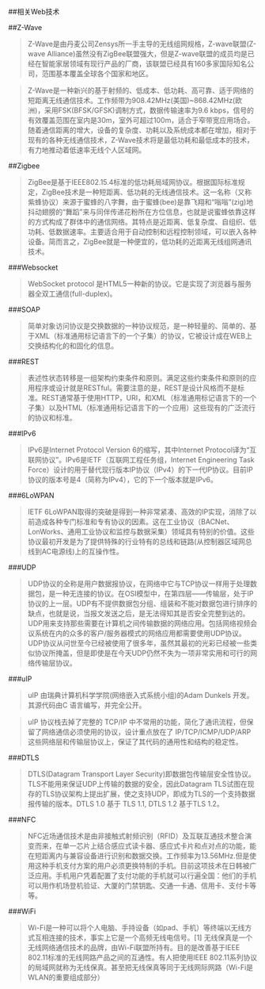 ##相关Web技术

##Z-Wave

> Z-Wave是由丹麦公司Zensys所一手主导的无线组网规格，Z-wave联盟(Z-wave Alliance)虽然没有ZigBee联盟强大，但是Z-wave联盟的成员均是已经在智能家居领域有现行产品的厂商，该联盟已经具有160多家国际知名公司，范围基本覆盖全球各个国家和地区。

> Z-Wave是一种新兴的基于射频的、低成本、低功耗、高可靠、适于网络的短距离无线通信技术。工作频带为908.42MHz(美国)~868.42MHz(欧洲)，采用FSK(BFSK/GFSK)调制方式，数据传输速率为9.6 kbps，信号的有效覆盖范围在室内是30m，室外可超过100m，适合于窄带宽应用场合。随着通信距离的增大，设备的复杂度、功耗以及系统成本都在增加，相对于现有的各种无线通信技术，Z-Wave技术将是最低功耗和最低成本的技术，有力地推动着低速率无线个人区域网。

##Zigbee

> ZigBee是基于IEEE802.15.4标准的低功耗局域网协议。根据国际标准规定，ZigBee技术是一种短距离、低功耗的无线通信技术。这一名称（又称紫蜂协议）来源于蜜蜂的八字舞，由于蜜蜂(bee)是靠飞翔和“嗡嗡”(zig)地抖动翅膀的“舞蹈”来与同伴传递花粉所在方位信息，也就是说蜜蜂依靠这样的方式构成了群体中的通信网络。其特点是近距离、低复杂度、自组织、低功耗、低数据速率。主要适合用于自动控制和远程控制领域，可以嵌入各种设备。简而言之，ZigBee就是一种便宜的，低功耗的近距离无线组网通讯技术。

###Websocket

> WebSocket protocol 是HTML5一种新的协议。它是实现了浏览器与服务器全双工通信(full-duplex)。

###SOAP

> 简单对象访问协议是交换数据的一种协议规范，是一种轻量的、简单的、基于XML（标准通用标记语言下的一个子集）的协议，它被设计成在WEB上交换结构化的和固化的信息。

###REST

> 表述性状态转移是一组架构约束条件和原则。满足这些约束条件和原则的应用程序或设计就是RESTful。需要注意的是，REST是设计风格而不是标准。REST通常基于使用HTTP，URI，和XML（标准通用标记语言下的一个子集）以及HTML（标准通用标记语言下的一个应用）这些现有的广泛流行的协议和标准。


###IPv6

> IPv6是Internet Protocol Version 6的缩写，其中Internet Protocol译为“互联网协议”。IPv6是IETF（互联网工程任务组，Internet Engineering Task Force）设计的用于替代现行版本IP协议（IPv4）的下一代IP协议。目前IP协议的版本号是4（简称为IPv4），它的下一个版本就是IPv6。

###6LoWPAN

> IETF 6LoWPAN取得的突破是得到一种非常紧凑、高效的IP实现，消除了以前造成各种专门标准和专有协议的因素。这在工业协议（BACNet、LonWorks、通用工业协议和监控与数据采集）领域具有特别的价值。这些协议最初开发是为了提供特殊的行业特有的总线和链路(从控制器区域网总线到AC电源线)上的互操作性。

###UDP

> UDP协议的全称是用户数据报协议，在网络中它与TCP协议一样用于处理数据包，是一种无连接的协议。在OSI模型中，在第四层——传输层，处于IP协议的上一层。UDP有不提供数据包分组、组装和不能对数据包进行排序的缺点，也就是说，当报文发送之后，是无法得知其是否安全完整到达的。UDP用来支持那些需要在计算机之间传输数据的网络应用。包括网络视频会议系统在内的众多的客户/服务器模式的网络应用都需要使用UDP协议。UDP协议从问世至今已经被使用了很多年，虽然其最初的光彩已经被一些类似协议所掩盖，但是即使是在今天UDP仍然不失为一项非常实用和可行的网络传输层协议。

###uIP

> uIP 由瑞典计算机科学学院(网络嵌入式系统小组)的Adam Dunkels 开发。其源代码由C 语言编写，并完全公开。

> uIP 协议栈去掉了完整的 TCP/IP 中不常用的功能，简化了通讯流程，但保留了网络通信必须使用的协议，设计重点放在了 
IP/TCP/ICMP/UDP/ARP 这些网络层和传输层协议上，保证了其代码的通用性和结构的稳定性。


###DTLS

> DTLS(Datagram Transport Layer Security)即数据包传输层安全性协议。TLS不能用来保证UDP上传输的数据的安全，因此Datagram TLS试图在现存的TLS协议架构上提出扩展，使之支持UDP，即成为TLS的一个支持数据报传输的版本。DTLS 1.0 基于 TLS 1.1, DTLS 1.2 基于TLS 1.2。

###NFC

> NFC近场通信技术是由非接触式射频识别（RFID）及互联互通技术整合演变而来，在单一芯片上结合感应式读卡器、感应式卡片和点对点的功能，能在短距离内与兼容设备进行识别和数据交换。工作频率为13.56MHz.但是使用这种手机支付方案的用户必须更换特制的手机。目前这项技术在日韩被广泛应用。手机用户凭着配置了支付功能的手机就可以行遍全国：他们的手机可以用作机场登机验证、大厦的门禁钥匙、交通一卡通、信用卡、支付卡等等。

###WiFi

> Wi-Fi是一种可以将个人电脑、手持设备（如pad、手机）等终端以无线方式互相连接的技术，事实上它是一个高频无线电信号。[1] 无线保真是一个无线网络通信技术的品牌，由Wi-Fi联盟所持有。目的是改善基于IEEE 802.11标准的无线网路产品之间的互通性。有人把使用IEEE 802.11系列协议的局域网就称为无线保真。甚至把无线保真等同于无线网际网路（Wi-Fi是WLAN的重要组成部分）
